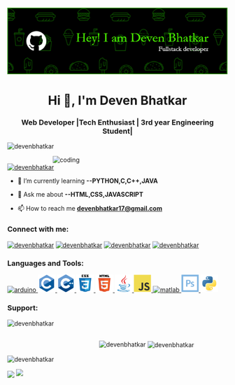 ![logo](https://github.com/DevenBhatkar/DevenBhatkar/blob/main/github-header-image.png)
<h1 align="center">Hi 👋, I'm Deven Bhatkar</h1>
<h3 align="center">Web Developer |Tech Enthusiast | 3rd year Engineering Student|</h3>

<p align="left"> <img src="https://komarev.com/ghpvc/?username=devenbhatkar&label=Profile%20views&color=0e75b6&style=flat" alt="devenbhatkar" /> </p>
<img align="right" alt="coding" width="400" src="https://camo.githubusercontent.com/8bf6f6d78abc81fcf9c49f10649423e73ea44bc248e83aaae8759d401c829a84/68747470733a2f2f70687973696373677572756b756c2e66696c65732e776f726470726573732e636f6d2f323031392f30322f6368617261637465722d312e676966">
<p align="left"> <a href="https://twitter.com/devenbhatkar" target="blank"><img src="https://img.shields.io/twitter/follow/devenbhatkar?logo=twitter&style=for-the-badge" alt="devenbhatkar" /></a> </p>

- 🌱 I’m currently learning **--PYTHON,C,C++,JAVA**

- 💬 Ask me about **--HTML,CSS,JAVASCRIPT**

- 📫 How to reach me **devenbhatkar17@gmail.com**

<h3 align="left">Connect with me:</h3>
<p align="left">
<a href="https://twitter.com/devenbhatkar" target="blank"><img align="center" src="https://raw.githubusercontent.com/rahuldkjain/github-profile-readme-generator/master/src/images/icons/Social/twitter.svg" alt="devenbhatkar" height="30" width="40" /></a>
<a href="https://linkedin.com/in/devenbhatkar" target="blank"><img align="center" src="https://raw.githubusercontent.com/rahuldkjain/github-profile-readme-generator/master/src/images/icons/Social/linked-in-alt.svg" alt="devenbhatkar" height="30" width="40" /></a>
<a href="https://fb.com/devenbhatkar" target="blank"><img align="center" src="https://raw.githubusercontent.com/rahuldkjain/github-profile-readme-generator/master/src/images/icons/Social/facebook.svg" alt="devenbhatkar" height="30" width="40" /></a>
<a href="https://instagram.com/devenbhatkar" target="blank"><img align="center" src="https://raw.githubusercontent.com/rahuldkjain/github-profile-readme-generator/master/src/images/icons/Social/instagram.svg" alt="devenbhatkar" height="30" width="40" /></a>
</p>

<h3 align="left">Languages and Tools:</h3>
<p align="left"> <a href="https://www.arduino.cc/" target="_blank" rel="noreferrer"> <img src="https://cdn.worldvectorlogo.com/logos/arduino-1.svg" alt="arduino" width="40" height="40"/> </a> <a href="https://www.cprogramming.com/" target="_blank" rel="noreferrer"> <img src="https://raw.githubusercontent.com/devicons/devicon/master/icons/c/c-original.svg" alt="c" width="40" height="40"/> </a> <a href="https://www.w3schools.com/cpp/" target="_blank" rel="noreferrer"> <img src="https://raw.githubusercontent.com/devicons/devicon/master/icons/cplusplus/cplusplus-original.svg" alt="cplusplus" width="40" height="40"/> </a> <a href="https://www.w3schools.com/css/" target="_blank" rel="noreferrer"> <img src="https://raw.githubusercontent.com/devicons/devicon/master/icons/css3/css3-original-wordmark.svg" alt="css3" width="40" height="40"/> </a> <a href="https://www.w3.org/html/" target="_blank" rel="noreferrer"> <img src="https://raw.githubusercontent.com/devicons/devicon/master/icons/html5/html5-original-wordmark.svg" alt="html5" width="40" height="40"/> </a> <a href="https://www.java.com" target="_blank" rel="noreferrer"> <img src="https://raw.githubusercontent.com/devicons/devicon/master/icons/java/java-original.svg" alt="java" width="40" height="40"/> </a> <a href="https://developer.mozilla.org/en-US/docs/Web/JavaScript" target="_blank" rel="noreferrer"> <img src="https://raw.githubusercontent.com/devicons/devicon/master/icons/javascript/javascript-original.svg" alt="javascript" width="40" height="40"/> </a> <a href="https://www.mathworks.com/" target="_blank" rel="noreferrer"> <img src="https://upload.wikimedia.org/wikipedia/commons/2/21/Matlab_Logo.png" alt="matlab" width="40" height="40"/> </a> <a href="https://www.photoshop.com/en" target="_blank" rel="noreferrer"> <img src="https://raw.githubusercontent.com/devicons/devicon/master/icons/photoshop/photoshop-line.svg" alt="photoshop" width="40" height="40"/> </a> <a href="https://www.python.org" target="_blank" rel="noreferrer"> <img src="https://raw.githubusercontent.com/devicons/devicon/master/icons/python/python-original.svg" alt="python" width="40" height="40"/> </a> </p>

<h3 align="left">Support:</h3>
<p><a href="https://www.buymeacoffee.com/devenbhatkar"> <img align="left" src="https://cdn.buymeacoffee.com/buttons/v2/default-yellow.png" height="50" width="210" alt="devenbhatkar" /></a></p><br><br>

<p><img align="left" src="https://github-readme-stats.vercel.app/api/top-langs?username=devenbhatkar&show_icons=true&locale=en&layout=compact" alt="devenbhatkar" /></p>

<p>&nbsp;<img align="center" src="https://github-readme-stats.vercel.app/api?username=devenbhatkar&show_icons=true&locale=en" alt="devenbhatkar" /></p>

<p><img align="center" src="https://github-readme-streak-stats.herokuapp.com/?user=devenbhatkar&" alt="devenbhatkar"/></p>

<!--
**DevenBhatkar/DevenBhatkar** is a ✨ _special_ ✨ repository because its `README.md` (this file) appears on your GitHub profile.

Here are some ideas to get you started:

- 🔭 I’m currently working on ...
- 🌱 I’m currently learning ...
- 👯 I’m looking to collaborate on ...
- 🤔 I’m looking for help with ...
- 💬 Ask me about ...
- 📫 How to reach me: ...
- 😄 Pronouns: ...
- ⚡ Fun fact: ...
-->

<img align="center" src="https://github-readme-activity-graph.vercel.app/graph?username=DevenBhatkar &theme=tokyo-night"/>

<img src="https://raw.githubusercontent.com/Trilokia/Trilokia/379277808c61ef204768a61bbc5d25bc7798ccf1/bottom_header.svg" />